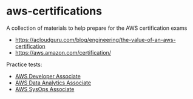 # aws-certifications
A collection of materials to help prepare for the AWS certification exams


- https://acloudguru.com/blog/engineering/the-value-of-an-aws-certification
- https://aws.amazon.com/certification/



Practice tests:
- [AWS Developer Associate](https://docs.google.com/presentation/d/1KQTuxazi66qSvHBWCziH1OEY_M5PcIJQMalz18fbguQ/edit?usp=sharing)
- [AWS Data Analytics Associate](https://docs.google.com/presentation/d/1oTgRl6Ag-V5J3nQn0lphivVbxGQOxKJaIaub5n0SCRw/edit?usp=sharing)
- [AWS SysOps Associate](https://docs.google.com/presentation/d/1cxoEJAvI9rAdHVAtcTyGXaaaK6RqCwlJGyO3xpM1lyw/edit?usp=sharing)
